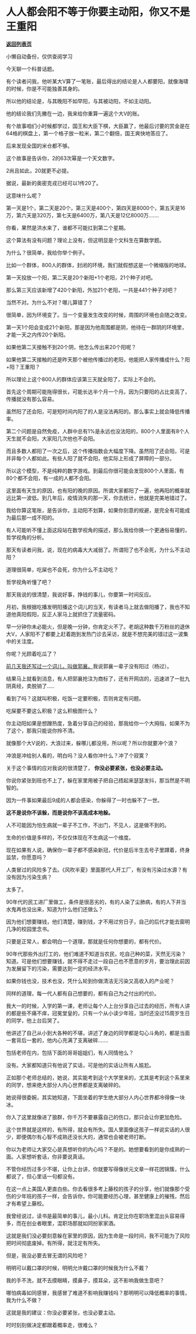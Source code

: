 # 人人都会阳不等于你要主动阳，你又不是王重阳

[**返回列表页**](/gzh/记忆承载)

小懒自动备份，仅供查阅学习

今天聊一个科普话题。

有个读者问我，他听某大V算了一笔账，最后得出的结论是人人都要阳，就像海啸的时候，你是不可能独善其身的。  

所以他的结论是，与其晚阳不如早阳，与其被动阳，不如主动阳。  

他的结论我们先撇在一边，我来给你重算一遍这个大V的账。

有个故事咱们小时候都学过，国王和大臣下棋，大臣赢了，他最后讨要的赏金是在64格的棋盘上，第一个格子放一粒米，第二个翻倍，国王爽快地答应了。

后来发现全国的米仓都不够。

这个故事是告诉你，2的63次幂是一个天文数字。  

2尚且如此，20就更不必提。  

据说，最新的奥密克戎已经可以1传20了。

这意味什么呢？  

第一天是1个，第二天是20个，第三天是400个，第四天是8000个，第五天是16万，第六天是320万，第七天是6400万，第八天是12亿8000万.......

你看，果然是洪水来了，谁都不可能扛到第二个星期。

这个算法有没有问题？理论上没有，但这明显是个文科生在算数学题。

为什么？很简单，我给你举个例子。  

比如一个群体，800人的群体，封闭的环境，我们就假想这是一个微缩版的地球。

第一天投放一个阳，第二天是20个新阳+1个老阳，21个种子对吧。  

那么第三天应该新增了420个新阳，外加21个老阳，一共是441个种子对吧？  

当然不对。为什么不对？哪儿算错了？

很简单，因为环境变了。当一个变量发生改变的时候，周围的环境也会随之改变。

第一天1个阳会变成21个新阳，那是因为他周围都是阴，他待在一群阴的环境里，才能一天之内传20个新阳。  

如果他第二天接触不到20个阴，他怎么传出来20个阳呢？  

如果他第二天接触的还是昨天那个被他传播过的老阳，他能把人家传播成什么？阳+阳？王重阳？  

所以理论上这个800人的群体应该第三天就全阳了，实际上不会的。  

首先这个周期可能拖得很长，可能长达半个月一个月。因为只要阳的占比变高了，传播就没有那么容易。

虽然阳了还会阳，可是短时间内阳了的人是没法再阳的。那么事实上就会降低传播率。

第二个问题是自然免疫，人群中总有1%是永远也没法阳的，800个人里面有8个人天生就不会阳，大家阳几次他也不会阳。  

而且多数人都阳了一次之后，这个传播指数会大幅度下降。虽然阳了还会阳，可是并非每个人都如此。有些人阳了就不会阳，他实际上形成了屏障的一部分。  

所以这个模型，不是纯粹的数字游戏。到最后你很可能会发现800个人里面，有80个都不会阳，有一成的人都不会阳。  

这里面有天生的原因，也有阳的晚的原因。所谓大家都阳了一遍，他再阳的概率就远比第一波低。到几年后，疫情消失的那一天，你去统计，他就是完美地错过了。  

我给你算这笔账，是告诉你，主动阳不划算，如果你刻意的规避，是完全有可能成为最后那一成不阳的。  

有人可能听不懂上面这段站在数学视角的描述，那么我给你换一个更通俗易懂的，哲学视角的分析。

那天有读者问我，说，现在的病毒大大减弱了。所谓阳了也不会死，为什么不主动阳？

道理很简单，吃屎也不会死，你为什么不主动吃？

哲学视角听懂了吧？

那天我说的很清楚，我说好事，挣钱的事儿，你要第一时间反应。

月初，我根据吃播发明阳播这个词儿的当天，有读者马上就去做阳播了，我也不知道他真阳假阳，反正人家马上就抓住了流量密码。

早一分钟你未必能火，但是晚一分钟，你肯定火不了。老胡这种数千万粉丝的退休大V，人家阳不了都要上赶着跑到发热门诊去采访，就是不想完美的错过这一波集中的关注度。

你呢？光顾着吃瓜了？

[前几天我还写过一个词儿，叫做郭襄。](http://mp.weixin.qq.com/s?__biz=MzU3NDc5Nzc0NQ==&mid=2247521415&idx=1&sn=60f4482390c7ee4fb2451ee60a92c056&chksm=fd2e3659ca59bf4f8cd79b7a04fc48a6d8156d5813a3f4eb349260ed0243a8f31f94e7d04970&scene=21#wechat_redirect)我说郭襄一辈子没有阳过（杨过）。

结果马上就看到消息，有人把郭襄抢注为商标了，还有开网店的，迅速进了一批九阴真经，卖脱销了.....

看到了吗？这就叫积极，吃饭一定要积极，否则肯定有问题。  

吃屎要不要这么积极？这么积极图什么？  

你主动阳如果是想蹭热度，急着分享自己的经验，那我给你一个大拇指，如果不为了这个，那我只能说你拎不清。  

就像那个大V说的，大浪过来，躲哪儿都没用，所以呢？所以你就要冲个浪？  

冲浪是冲给别人看的，明白吗？没人看你冲什么？冲了个寂寞？

关于这个事情的应对我说的很清楚了， **你没必要紧张，也没必要主动。**  

你说你紧张到班也不上了，躲在家里用被子把自己捂起来瑟瑟发抖，那当然是不明智的。  

因为一件事如果最后9成的人都会感染，你躲得了一时也躲不了一世。  

 **这不是说你不该躲，而是说你不该高成本地躲。**

人不可能因为怕生病就一辈子不工作，不出门，不见人，这是做不到的。  

生命的价值是多样的，不仅仅体现在不生病这一个维度。  

现在如果有人说，确保你一辈子都不感染新冠，代价是后半生去号子里蹲着，终身监禁，你愿意吗？

人类冒过的风险多了去。《风吹半夏》里面那代人开工厂，有没有污染过水源？有没有因为污染生病？  

太多了。  

90年代的民工进厂里做工，条件是很恶劣的，有的人染了尘肺病，有的人下井当水鬼再也没出来，知道为什么他们还做么？  

因为他们想要赚钱，他们清楚，赚到钱，才不用过穷日子，自己的后代才能去窗明几净的校园里念书。

只要是正常人，都会明白一个道理，那就是任何你想要的，都有代价。

90年代那些外出打工的，他们难道不知道当农民，吃自己种的菜，天然无污染？知道。可是他们想要赚钱，就不得不走过一段自己也不愿意的岁月，要治理此前因为发展留下的污染，需要达到一定的经济水平。

如果你钱也没，技术也没，凭什么轮到你做清洁无污染又高收入的产业呢？  

同样的道理，每一代人都有自己想要的，都有自己为之付出的代价。  

我大一的时候，入学的第一课，老师让每个人上台分享自己过去的经历，所有人讲的都是些不痛不痒，冠冕堂皇的，只有一个从小读少年班，当时还没过15周岁生日的同学，他上台后哭了。  

他讲述了自己从小到大各种的不堪，讲述了身边的同学都是勾心斗角的，都是当面一套背后一套的，他内心充满了支离破碎.......

包括老师在内，包括下面的哥哥姐姐们，有人同情他么？  

没有。大家都知道只有他说了实话，可是他的实话让所有人尴尬。

正如那个老师总结的，她说，其实能考到这个大学里来的，尤其是考到这个系里来的同学，想来绝大部分人内心世界都是支离破碎的。  

她说得很委婉，其实她知道，下面坐着的学生绝大部分人内心世界都冷得像一块冰。  

你入了这里就像进了狼群，你千万不要暴露自己的伤口，那只会让你更加危险。  

这个世界就是这样的，有所得，就会有所失。国人里面像这孩子一样说实话的人很少，即便偶尔有心智不成熟还没长大的，通常也会被老师打断。  

你以为老师让大家交心是真想听你的内心吗？不是的。她想要看到的是你成熟的一面。人家想听套话，你非要说真话。  

不管你经历过多少不堪，让你上台讲，你就要写得像状元文章一样花团锦簇，什么都说了，但心里话一句都没有。  

在这一点上美国人更直白些。你去看很多考上藤校的孩子的分享，他们就像那个受伤的少年班的孩子一样，会告诉你，你可能要经历心理，甚至健康上的摧残，然后才有希望上藤校。  

我曾经说过，读书是最简单的事儿，最小儿科。肯定比你在职场里混出头容易得多，而在创业者眼里，混职场那就如同扮家家酒。  

这就是我们没必要刻意躲在家里的原因，因为生命是一段时间，我不可能为了风险把时间彻底废掉。有所得，就注定有所失。

但是，我没必要去冒无谓的风险吧？

明明可以戴口罩的时候，明明允许戴口罩的时候我为什么不戴？  

我的手不洗，就不去摸眼睛，摸鼻子，摸耳朵，这不影响我做生意吧？  

哪怕病毒如同感冒，我感冒了难道不影响我赚钱吗？那明明可以降低概率的事情，我为什么不做？  

这就是我的建议：你没必要紧张，也没必要主动。  

时时刻刻做决定都跟着概率走，很难么？

